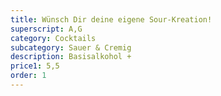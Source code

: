 ```yaml
---
title: Wünsch Dir deine eigene Sour-Kreation!
superscript: A,G
category: Cocktails
subcategory: Sauer & Cremig
description: Basisalkohol +
price1: 5,5
order: 1
---
```

